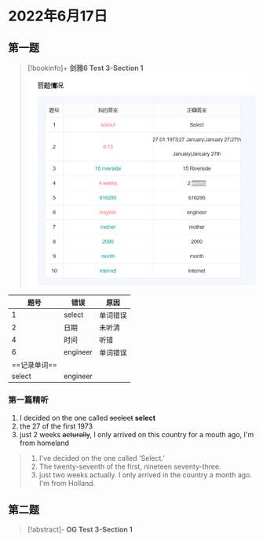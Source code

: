 # 2022年6月17日

## 第一题

> [!bookinfo]+ **剑雅6 Test 3-Section 1**
> ![Screenshot 2022-06-17 at 16-20-49 新东方雅思 剑雅练习结果|inlL|300](./_files/Screenshot%202022-06-17%20at%2016-20-49%20新东方雅思%20剑雅练习结果.png)
>
| 题号         | 错误     | 原因     |
| ------------ | -------- | -------- |
| 1            | select   | 单词错误 |
| 2            | 日期     | 未听清   |
| 4            | 时间     | 听错     |
| 6            | engineer | 单词错误 |
| ==记录单词== |          |          |
| select       | engineer |          |

### 第一篇精听
1. I decided on the one called ~~seclect~~ **select**
2. the 27 of the first 1973
4. just 2 weeks ~~acturally~~, I only arrived on this country for a mouth ago, I'm from homeland

>1. I've decided on the one called 'Select.'
>2. The twenty-seventh of the first, nineteen seventy-three.
>4. just two weeks actually. I only arrived in the country a month ago. I'm from Holland.



## 第二题
> [!abstract]- **OG Test 3-Section 1**
